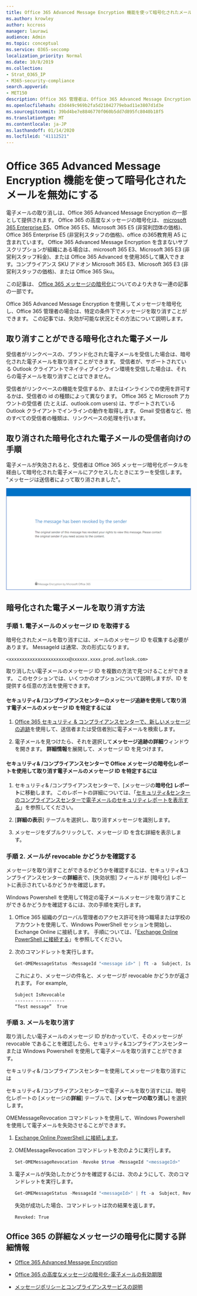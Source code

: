 ```yaml
---
title: Office 365 Advanced Message Encryption 機能を使って暗号化されたメールを無効にする
ms.author: krowley
author: kccross
manager: laurawi
audience: Admin
ms.topic: conceptual
ms.service: O365-seccomp
localization_priority: Normal
ms.date: 10/8/2019
ms.collection:
- Strat_O365_IP
- M365-security-compliance
search.appverid:
- MET150
description: Office 365 管理者は、Office 365 Advanced Message Encryption で暗号化された特定の電子メールを取り消すことができます。
ms.openlocfilehash: d3d449c969b2fa5d21042779ebad11e3807d1d3e
ms.sourcegitcommit: 39bd4be7e8846770f060b5dd7d895fc8040b18f5
ms.translationtype: MT
ms.contentlocale: ja-JP
ms.lasthandoff: 01/14/2020
ms.locfileid: "41112521"
---
```

# <a name="revoke-email-encrypted-by-office-365-advanced-message-encryption"></a>Office 365 Advanced Message Encryption 機能を使って暗号化されたメールを無効にする

電子メールの取り消しは、Office 365 Advanced Message Encryption の一部として提供されます。 Office 365 の高度なメッセージの暗号化は、 [microsoft 365 Enterprise E5](https://www.microsoft.com/microsoft-365/enterprise/home)、Office 365 E5、Microsoft 365 E5 (非営利団体の価格)、Office 365 Enterprise E5 (非営利スタッフの価格)、office の365教育用 A5 に含まれています。 Office 365 Advanced Message Encryption を含まないサブスクリプションが組織にある場合は、microsoft 365 E3、Microsoft 365 E3 (非営利スタッフ料金)、または Office 365 Advanced を使用365して購入できます。コンプライアンス SKU アドオン Microsoft 365 E3、Microsoft 365 E3 (非営利スタッフの価格)、または Office 365 Sku。

この記事は、 [Office 365 メッセージの暗号化](ome.md)についてのより大きな一連の記事の一部です。

Office 365 Advanced Message Encryption を使用してメッセージを暗号化し、Office 365 管理者の場合は、特定の条件下でメッセージを取り消すことができます。 この記事では、失効が可能な状況とその方法について説明します。
  
## <a name="encrypted-emails-that-you-can-revoke"></a>取り消すことができる暗号化された電子メール

受信者がリンクベースの、ブランド化された電子メールを受信した場合は、暗号化された電子メールを取り消すことができます。 受信者が、サポートされている Outlook クライアントでネイティブインライン環境を受信した場合は、それらの電子メールを取り消すことはできません。

受信者がリンクベースの機能を受信するか、またはインラインでの使用を許可するかは、受信者の id の種類によって異なります。 Office 365 と Microsoft アカウントの受信者 (たとえば、outlook.com users) は、サポートされている Outlook クライアントでインラインの動作を取得します。 Gmail 受信者など、他のすべての受信者の種類は、リンクベースの処理を行います。

## <a name="recipient-experience-for-revoked-encrypted-emails"></a>取り消された暗号化された電子メールの受信者向けの手順

電子メールが失効されると、受信者は Office 365 メッセージ暗号化ポータルを経由して暗号化された電子メールにアクセスしたときにエラーを受信します。 "メッセージは送信者によって取り消されました"。

![取り消された暗号化された電子メールを示すスクリーンショット。](media/revoked-encrypted-email.png)

## <a name="how-to-revoke-an-encrypted-email"></a>暗号化された電子メールを取り消す方法

### <a name="step-1-obtain-the-message-id-of-the-email"></a>手順 1.  電子メールのメッセージ ID を取得する

暗号化されたメールを取り消すには、メールのメッセージ ID を収集する必要があります。 MessageId は通常、次の形式になります。

`<xxxxxxxxxxxxxxxxxxxxxxx@xxxxxx.xxxx.prod.outlook.com>`  

取り消したい電子メールのメッセージ ID を複数の方法で見つけることができます。 このセクションでは、いくつかのオプションについて説明しますが、ID を提供する任意の方法を使用できます。

#### <a name="to-identify-the-message-id-of-the-email-you-want-to-revoke-by-using-message-trace-in-the-security-amp-compliance-center"></a>セキュリティ&amp; /コンプライアンスセンターのメッセージ追跡を使用して取り消す電子メールのメッセージ ID を特定するには

1. [Office 365 セキュリティ & コンプライアンスセンターで、新しいメッセージの追跡](https://blogs.technet.microsoft.com/exchange/2018/05/02/new-message-trace-in-office-365-security-compliance-center/)を使用して、送信者または受信者別に電子メールを検索します。

2. 電子メールを見つけたら、それを選択して**メッセージ追跡の詳細**ウィンドウを開きます。 **詳細情報**を展開して、メッセージ ID を見つけます。

#### <a name="to-identify-the-message-id-of-the-email-you-want-to-revoke-by-using-office-message-encryption-reports-in-the-security-amp-compliance-center"></a>セキュリティ&amp; /コンプライアンスセンターで Office メッセージの暗号化レポートを使用して取り消す電子メールのメッセージ ID を特定するには

1. セキュリティ&amp; /コンプライアンスセンターで、[メッセージの**暗号化] レポート**に移動します。 このレポートの詳細については、「[セキュリティ&amp;センターのコンプライアンスセンターで電子メールのセキュリティレポートを表示する](../security/office-365-security/view-email-security-reports.md)」を参照してください。

2. [**詳細の表示**] テーブルを選択し、取り消すメッセージを識別します。

3. メッセージをダブルクリックして、メッセージ ID を含む詳細を表示します。

### <a name="step-2-verify-that-the-mail-is-revocable"></a>手順 2.  メールが revocable かどうかを確認する

メッセージを取り消すことができるかどうかを確認するには、セキュリティ&amp;コンプライアンスセンターの**詳細**表で、[失効状態] フィールドが [暗号化] レポートに表示されているかどうかを確認します。

Windows Powershell を使用して特定の電子メールメッセージを取り消すことができるかどうかを確認するには、次の手順を実行します。

1. Office 365 組織のグローバル管理者のアクセス許可を持つ職場または学校のアカウントを使用して、Windows PowerShell セッションを開始し、Exchange Online に接続します。 手順については、「[Exchange Online PowerShell に接続する](https://aka.ms/exopowershell)」を参照してください。

2. 次のコマンドレットを実行します。

     ```powershell
     Get-OMEMessageStatus -MessageId "<message id>" | ft -a  Subject, IsRevocable
     ```

   これにより、メッセージの件名と、メッセージが revocable かどうかが返されます。 For example,

     ```text
     Subject IsRevocable
     ------- -----------
     “Test message”  True
     ```

### <a name="step-3-revoke-the-mail"></a>手順 3.  メールを取り消す

取り消したい電子メールのメッセージ ID がわかっていて、そのメッセージが revocable であることを確認したら、セキュリティ&amp;コンプライアンスセンターまたは Windows Powershell を使用して電子メールを取り消すことができます。

セキュリティ&amp; /コンプライアンスセンターを使用してメッセージを取り消すには

セキュリティ&amp; /コンプライアンスセンターで電子メールを取り消すには、暗号化レポートの [メッセージの**詳細**] テーブルで、[**メッセージの取り消し**] を選択します。

OMEMessageRevocation コマンドレットを使用して、Windows Powershell を使用して電子メールを失効させることができます。

1. [Exchange Online PowerShell に接続します](https://aka.ms/exopowershell)。

2. OMEMessageRevocation コマンドレットを次のように実行します。

    ```powershell
    Set-OMEMessageRevocation -Revoke $true -MessageId "<messageId>"
    ```

3. 電子メールが失効したかどうかを確認するには、次のようにして、次のコマンドレットを実行します。

    ```powershell
    Get-OMEMessageStatus -MessageId "<messageId>" | ft -a  Subject, Revoked
    ```

    失効が成功した場合、コマンドレットは次の結果を返します。  

     ```text
     Revoked: True
     ```

## <a name="more-information-about-office-365-advanced-message-encryption"></a>Office 365 の詳細なメッセージの暗号化に関する詳細情報

- [Office 365 Advanced Message Encryption](ome-advanced-message-encryption.md)

- [Office 365 の高度なメッセージの暗号化-電子メールの有効期限](ome-advanced-expiration.md)

- [メッセージポリシーとコンプライアンスサービスの説明](https://docs.microsoft.com/office365/servicedescriptions/exchange-online-service-description/message-policy-and-compliance)
